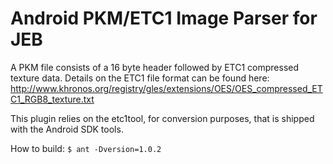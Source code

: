 # Android PKM/ETC1 Image Parser for JEB

A PKM file consists of a 16 byte header followed by ETC1 compressed texture data. Details on the ETC1 file
format can be found here: http://www.khronos.org/registry/gles/extensions/OES/OES_compressed_ETC1_RGB8_texture.txt

This plugin relies on the etc1tool, for conversion purposes, that is shipped with the Android SDK tools.

How to build:
`$ ant -Dversion=1.0.2`
